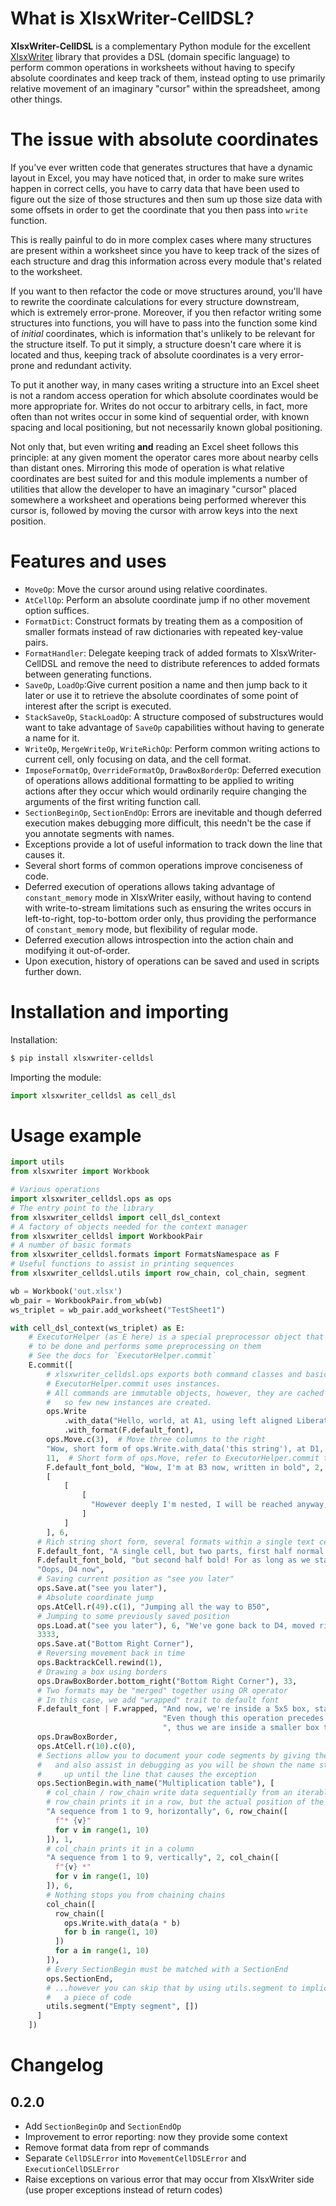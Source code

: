 # What is XlsxWriter-CellDSL?

**XlsxWriter-CellDSL** is a complementary Python module for the
excellent [XlsxWriter](https://github.com/jmcnamara/XlsxWriter) library that provides a DSL (domain specific language)
to perform common operations in worksheets without having to specify absolute coordinates and keep track of them,
instead opting to use primarily relative movement of an imaginary "cursor" within the spreadsheet, among other things.

# The issue with absolute coordinates

If you've ever written code that generates structures that have a dynamic layout in Excel, you may have noticed that, in
order to make sure writes happen in correct cells, you have to carry data that have been used to figure out the size of
those structures and then sum up those size data with some offsets in order to get the coordinate that you then pass
into `write` function.

This is really painful to do in more complex cases where many structures are present within a worksheet since you have
to keep track of the sizes of each structure and drag this information across every module that's related to the
worksheet.

If you want to then refactor the code or move structures around, you'll have to rewrite the coordinate calculations for
every structure downstream, which is extremely error-prone. Moreover, if you then refactor writing some structures into
functions, you will have to pass into the function some kind of _initial_ coordinates, which is information that's
unlikely to be relevant for the structure itself. To put it simply, a structure doesn't care where it is located and
thus, keeping track of absolute coordinates is a very error-prone and redundant activity.

To put it another way, in many cases writing a structure into an Excel sheet is not a random access operation for which
absolute coordinates would be more appropriate for. Writes do not occur to arbitrary cells, in fact, more often than not
writes occur in some kind of sequential order, with known spacing and local positioning, but not necessarily known
global positioning.

Not only that, but even writing **and** reading an Excel sheet follows this principle: at any given moment the operator
cares more about nearby cells than distant ones. Mirroring this mode of operation is what relative coordinates are best
suited for and this module implements a number of utilities that allow the developer to have an imaginary "cursor"
placed somewhere a worksheet and operations being performed wherever this cursor is, followed by moving the cursor with
arrow keys into the next position.

# Features and uses

* `MoveOp`: Move the cursor around using relative coordinates.
* `AtCellOp`: Perform an absolute coordinate jump if no other movement option suffices.
* `FormatDict`: Construct formats by treating them as a composition of smaller formats instead of raw dictionaries with
  repeated key-value pairs.
* `FormatHandler`: Delegate keeping track of added formats to XlsxWriter-CellDSL and remove the need to distribute
  references to added formats between generating functions.
* `SaveOp`, `LoadOp`:Give current position a name and then jump back to it later or use it to retrieve the absolute
  coordinates of some point of interest after the script is executed.
* `StackSaveOp`, `StackLoadOp`: A structure composed of substructures would want to take advantage of `SaveOp`
  capabilities without having to generate a name for it.
* `WriteOp`, `MergeWriteOp`, `WriteRichOp`: Perform common writing actions to current cell, only focusing on data, and
  the cell format.
* `ImposeFormatOp`, `OverrideFormatOp`, `DrawBoxBorderOp`: Deferred execution of operations allows additional formatting
  to be applied to writing actions after they occur which would ordinarily require changing the arguments of the first
  writing function call.
* `SectionBeginOp`, `SectionEndOp`: Errors are inevitable and though deferred execution makes debugging more difficult,
  this needn't be the case if you annotate segments with names.
* Exceptions provide a lot of useful information to track down the line that causes it.
* Several short forms of common operations improve conciseness of code.
* Deferred execution of operations allows taking advantage of `constant_memory` mode in XlsxWriter easily, without
  having to contend with write-to-stream limitations such as ensuring the writes occurs in left-to-right, top-to-bottom
  order only, thus providing the performance of `constant_memory` mode, but flexibility of regular mode.
* Deferred execution allows introspection into the action chain and modifying it out-of-order.
* Upon execution, history of operations can be saved and used in scripts further down.

# Installation and importing

Installation:

```sh 
$ pip install xlsxwriter-celldsl
```

Importing the module:

```py
import xlsxwriter_celldsl as cell_dsl
```

# Usage example

```py
import utils
from xlsxwriter import Workbook

# Various operations
import xlsxwriter_celldsl.ops as ops
# The entry point to the library
from xlsxwriter_celldsl import cell_dsl_context
# A factory of objects needed for the context manager
from xlsxwriter_celldsl import WorkbookPair
# A number of basic formats
from xlsxwriter_celldsl.formats import FormatsNamespace as F
# Useful functions to assist in printing sequences
from xlsxwriter_celldsl.utils import row_chain, col_chain, segment

wb = Workbook('out.xlsx')
wb_pair = WorkbookPair.from_wb(wb)
ws_triplet = wb_pair.add_worksheet("TestSheet1")

with cell_dsl_context(ws_triplet) as E:
    # ExecutorHelper (as E here) is a special preprocessor object that keeps track of operations
    # to be done and performs some preprocessing on them
    # See the docs for `ExecutorHelper.commit`
    E.commit([
        # xlsxwriter_celldsl.ops exports both command classes and basic instances of those classes.
        # ExecutorHelper.commit uses instances.
        # All commands are immutable objects, however, they are cached and reused
        #   so few new instances are created.
        ops.Write
            .with_data("Hello, world, at A1, using left aligned Liberation Sans 10 (default font)!")
            .with_format(F.default_font),
        ops.Move.c(3),  # Move three columns to the right
        "Wow, short form of ops.Write.with_data('this string'), at D1, three columns away from A1!",
        11,  # Short form of ops.Move, refer to ExecutorHelper.commit to see how this works
        F.default_font_bold, "Wow, I'm at B3 now, written in bold", 2,
        [
            [
                [
                  "However deeply I'm nested, I will be reached anyway, at B4"
                ]
            ]
        ], 6,
      # Rich string short form, several formats within a single text cell
      F.default_font, "A single cell, but two parts, first half normal ",
      F.default_font_bold, "but second half bold! For as long as we stay at C4...", 6,
      "Oops, D4 now",
      # Saving current position as "see you later"
      ops.Save.at("see you later"),
      # Absolute coordinate jump
      ops.AtCell.r(49).c(1), "Jumping all the way to B50",
      # Jumping to some previously saved position
      ops.Load.at("see you later"), 6, "We've gone back to D4, moved right and now it's E4",
      3333,
      ops.Save.at("Bottom Right Corner"),
      # Reversing movement back in time
      ops.BacktrackCell.rewind(1),
      # Drawing a box using borders
      ops.DrawBoxBorder.bottom_right("Bottom Right Corner"), 33,
      # Two formats may be "merged" together using OR operator
      # In this case, we add "wrapped" trait to default font
      F.default_font | F.wrapped, "And now, we're inside a 5x5 box, starting at E4, but this is G6."
                                  "Even though this operation precedes the next one, the next one affect this cell"
                                  ", thus we are inside a smaller box that only encloses G6.",
      ops.DrawBoxBorder,
      ops.AtCell.r(10).c(0),
      # Sections allow you to document your code segments by giving them names
      #   and also assist in debugging as you will be shown the name stack
      #     up until the line that causes the exception
      ops.SectionBegin.with_name("Multiplication table"), [
        # col_chain / row_chain write data sequentially from an iterable
        # row_chain prints it in a row, but the actual position of the cursor doesn't change!            
        "A sequence from 1 to 9, horizontally", 6, row_chain([
          f"* {v}"
          for v in range(1, 10)
        ]), 1,
        # col_chain prints it in a column
        "A sequence from 1 to 9, vertically", 2, col_chain([
          f"{v} *"
          for v in range(1, 10)
        ]), 6,
        # Nothing stops you from chaining chains
        col_chain([
          row_chain([
            ops.Write.with_data(a * b)
            for b in range(1, 10)
          ])
          for a in range(1, 10)
        ]),
        # Every SectionBegin must be matched with a SectionEnd
        ops.SectionEnd,
        # ...however you can skip that by using utils.segment to implicitly add SectionBegin and SectionEnd to
        #   a piece of code
        utils.segment("Empty segment", [])
      ]
    ])
```

# Changelog

## 0.2.0

* Add `SectionBeginOp` and `SectionEndOp`
* Improvement to error reporting: now they provide some context
* Remove format data from repr of commands
* Separate `CellDSLError` into `MovementCellDSLError` and `ExecutionCellDSLError`
* Raise exceptions on various error that may occur from XlsxWriter side (use proper exceptions instead of return codes)